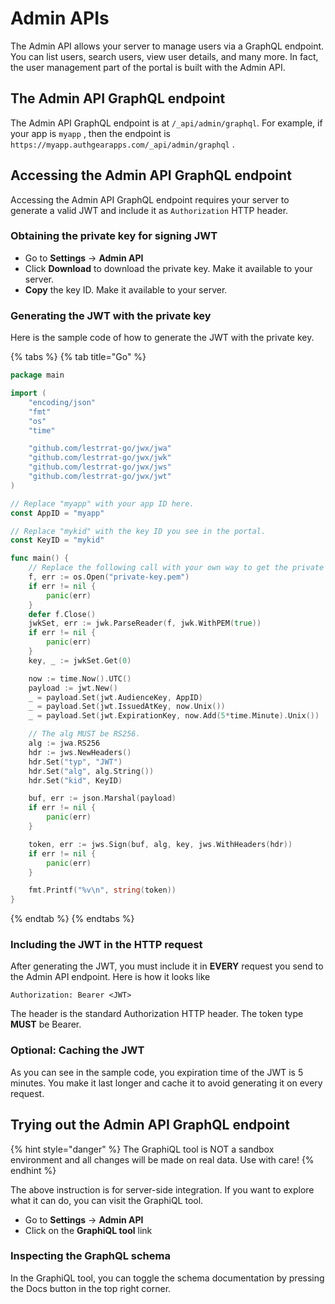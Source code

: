 # Admin APIs

The Admin API allows your server to manage users via a GraphQL endpoint. You can list users, search users, view user details, and many more. In fact, the user management part of the portal is built with the Admin API.

## The Admin API GraphQL endpoint

The Admin API GraphQL endpoint is at `/_api/admin/graphql`. For example, if your app is `myapp` , then the endpoint is `https://myapp.authgearapps.com/_api/admin/graphql` .

## Accessing the Admin API GraphQL endpoint

Accessing the Admin API GraphQL endpoint requires your server to generate a valid JWT and include it as `Authorization` HTTP header.

### Obtaining the private key for signing JWT

* Go to **Settings** -> **Admin API**
* Click **Download** to download the private key. Make it available to your server.
* **Copy** the key ID. Make it available to your server.

### Generating the JWT with the private key

Here is the sample code of how to generate the JWT with the private key.

{% tabs %}
{% tab title="Go" %}
```go
package main

import (
    "encoding/json"
    "fmt"
    "os"
    "time"

    "github.com/lestrrat-go/jwx/jwa"
    "github.com/lestrrat-go/jwx/jwk"
    "github.com/lestrrat-go/jwx/jws"
    "github.com/lestrrat-go/jwx/jwt"
)

// Replace "myapp" with your app ID here.
const AppID = "myapp"

// Replace "mykid" with the key ID you see in the portal.
const KeyID = "mykid"

func main() {
    // Replace the following call with your own way to get the private key.
    f, err := os.Open("private-key.pem")
    if err != nil {
        panic(err)
    }
    defer f.Close()
    jwkSet, err := jwk.ParseReader(f, jwk.WithPEM(true))
    if err != nil {
        panic(err)
    }
    key, _ := jwkSet.Get(0)

    now := time.Now().UTC()
    payload := jwt.New()
    _ = payload.Set(jwt.AudienceKey, AppID)
    _ = payload.Set(jwt.IssuedAtKey, now.Unix())
    _ = payload.Set(jwt.ExpirationKey, now.Add(5*time.Minute).Unix())

    // The alg MUST be RS256.
    alg := jwa.RS256
    hdr := jws.NewHeaders()
    hdr.Set("typ", "JWT")
    hdr.Set("alg", alg.String())
    hdr.Set("kid", KeyID)

    buf, err := json.Marshal(payload)
    if err != nil {
        panic(err)
    }

    token, err := jws.Sign(buf, alg, key, jws.WithHeaders(hdr))
    if err != nil {
        panic(err)
    }

    fmt.Printf("%v\n", string(token))
}
```
{% endtab %}
{% endtabs %}

### Including the JWT in the HTTP request

After generating the JWT, you must include it in **EVERY** request you send to the Admin API endpoint. Here is how it looks like

```
Authorization: Bearer <JWT>
```

The header is the standard Authorization HTTP header. The token type **MUST** be Bearer.

### Optional: Caching the JWT

As you can see in the sample code, you expiration time of the JWT is 5 minutes. You make it last longer and cache it to avoid generating it on every request.

## Trying out the Admin API GraphQL endpoint

{% hint style="danger" %}
The GraphiQL tool is NOT a sandbox environment and all changes will be made on real data. Use with care!
{% endhint %}

The above instruction is for server-side integration. If you want to explore what it can do, you can visit the GraphiQL tool.

* Go to **Settings** -> **Admin API**
* Click on the **GraphiQL tool** link

### Inspecting the GraphQL schema

In the GraphiQL tool, you can toggle the schema documentation by pressing the Docs button in the top right corner.
